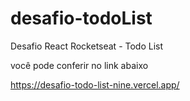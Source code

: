 # desafio-todoList
 Desafio React  Rocketseat - Todo List

 você pode conferir no link abaixo

 https://desafio-todo-list-nine.vercel.app/
